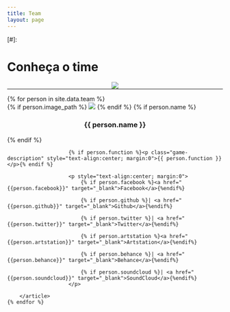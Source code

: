 ```yaml
---
title: Team
layout: page
---
```


[#]:<h1> Conheça o time </h1>

<p style="text-align:center; margin-bottom: 0">
	<img class="title-image" src="{{site.url}}/assets/images/team.png">
</p>

<hr style="margin-top:0">

<section class="entry-list">
    {% for person in site.data.team %}
        <article class="team-entry">
            {% if person.image_path %}
                <a class="team-image">
                    <img src="{{ site.url }}/assets/images/team/{{ person.image_path }}">
                </a>
            {% endif %}
            {% if person.name %}
                <h3 class="game-title" style="text-align:center;">
                    <a style="text-decoration: none">
                        {{ person.name }}
                    </a>
                </h3>
            {% endif %}

						{% if person.function %}<p class="game-description" style="text-align:center; margin:0">{{ person.function }}</p>{% endif %}

						<p style="text-align:center; margin:0">
							{% if person.facebook %}<a href="{{person.facebook}}" target="_blank">Facebook</a>{%endif%}

							{% if person.github %}| <a href="{{person.github}}" target="_blank">Github</a>{%endif%}

							{% if person.twitter %}| <a href="{{person.twitter}}" target="_blank">Twitter</a>{%endif%}

							{% if person.artstation %}<a href="{{person.artstation}}" target="_blank">Artstation</a>{%endif%}

							{% if person.behance %}| <a href="{{person.behance}}" target="_blank">Behance</a>{%endif%}

							{% if person.soundcloud %}| <a href="{{person.soundcloud}}" target="_blank">SoundCloud</a>{%endif%}
						</p>

        </article>
    {% endfor %}
</section>
